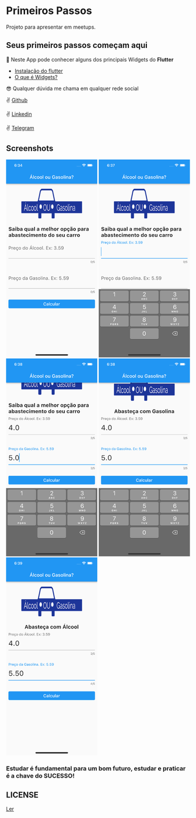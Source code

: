 # Primeiros Passos

Projeto para apresentar em meetups.

## Seus primeiros passos começam aqui

:iphone: Neste App pode conhecer alguns dos principais Widgets do **Flutter**

- [Instalação do flutter](https://flutter.dev/docs/get-started)
- [O que é Widgets?](https://flutter.dev/docs/development/ui/widgets)

:sunglasses: Qualquer dúvida me chama em qualquer rede social

:v: [Github](https://github.com/DuhAlonso)

:v: [Linkedin](https://www.linkedin.com/in/eduardo-alonso-685509b7/)

:v: [Telegram](https://t.me/duhalonso)

## Screenshots

<img src="https://github.com/DuhAlonso/AlcoolOuGasolina/blob/master/screenshot/Screen1.png" width="250"> <img src="https://github.com/DuhAlonso/AlcoolOuGasolina/blob/master/screenshot/Screen2.png" width="250"> <img src="https://github.com/DuhAlonso/AlcoolOuGasolina/blob/master/screenshot/Screen3.png" width="250">
<img src="https://github.com/DuhAlonso/AlcoolOuGasolina/blob/master/screenshot/Screen4.png" width="250"> <img src="https://github.com/DuhAlonso/AlcoolOuGasolina/blob/master/screenshot/Screen5.png" width="250">
### Estudar é fundamental para um bom futuro, estudar e praticar é a chave do SUCESSO!

## LICENSE

[Ler](https://github.com/DuhAlonso/AlcoolOuGasolina/blob/master/LICENSE.md)